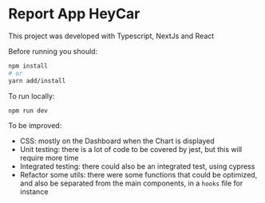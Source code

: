 # Report App HeyCar

This project was developed with Typescript, NextJs and React


Before running you should:

```bash
npm install
# or
yarn add/install
```

To run locally:

```bash
npm run dev
```

To be improved:
- CSS: mostly on the Dashboard when the Chart is displayed
- Unit testing: there is a lot of code to be covered by jest, but this will require more time
- Integrated testing: there could also be an integrated test, using cypress
- Refactor some utils: there were some functions that could be optimized, and also be separated from the main components, in a `hooks` file for instance

